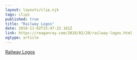 ```yaml
---
layout: layouts/clip.njk 
tags: clips 
published: true 
title: "Railway Logos" 
date: 2018-11-02T15:47:22.161Z 
link: https://reaganray.com/2018/02/20/railway-logos.html 
ogtype: article 
---
```

[ Railway Logos ]( https://reaganray.com/2018/02/20/railway-logos.html ) 
